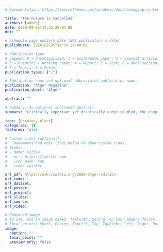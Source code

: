 ```yaml
---
# Documentation: https://sourcethemes.com/academic/docs/managing-content/

title: "The Future is Cancelled"
authors: [admin]
date: 2020-09-05T14:36:29-04:00
doi: ""

# Schedule page publish date (NOT publication's date).
publishDate: 2020-09-05T14:36:29-04:00

# Publication type.
# Legend: 0 = Uncategorized; 1 = Conference paper; 2 = Journal article;
# 3 = Preprint / Working Paper; 4 = Report; 5 = Book; 6 = Book section;
# 7 = Thesis; 8 = Patent
publication_types: ["2"]

# Publication name and optional abbreviated publication name.
publication: "Alger Magazine"
publication_short: "Alger"

abstract: ""

# Summary. An optional shortened abstract.
summary: "Critically important yet drastically under-studied, the ongoing conflict in Ukraine continues to be a blindspot for Western academics"

tags: [Ukraine, Alger]
categories: []
featured: false

# Custom links (optional).
#   Uncomment and edit lines below to show custom links.
# links:
# - name: Follow
#   url: https://twitter.com
#   icon_pack: fab
#   icon: twitter

url_pdf: https://www.ccwaosu.org/2020-alger-edition
url_code:
url_dataset:
url_poster:
url_project:
url_slides:
url_source:
url_video:

# Featured image
# To use, add an image named `featured.jpg/png` to your page's folder. 
# Focal points: Smart, Center, TopLeft, Top, TopRight, Left, Right, BottomLeft, Bottom, BottomRight.
image:
  caption: ""
  focal_point: ""
  preview_only: false
---
```


